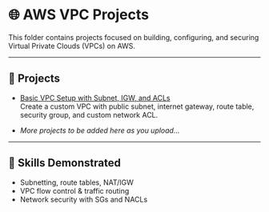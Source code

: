 # 🌐 AWS VPC Projects

This folder contains projects focused on building, configuring, and securing Virtual Private Clouds (VPCs) on AWS.

---

## 🔸 Projects

- [Basic VPC Setup with Subnet, IGW, and ACLs](./fundamental-vpc-build/README.md)  
  Create a custom VPC with public subnet, internet gateway, route table, security group, and custom network ACL.

- *More projects to be added here as you upload...*

---

## 🧠 Skills Demonstrated
- Subnetting, route tables, NAT/IGW
- VPC flow control & traffic routing
- Network security with SGs and NACLs
